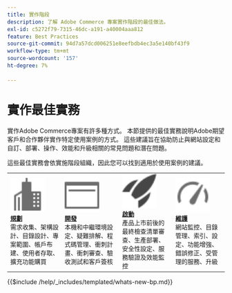```yaml
---
title: 實作階段
description: 了解 Adobe Commerce 專案實作階段的最佳做法。
exl-id: c5272f79-7315-46dc-a191-a40004aaa812
feature: Best Practices
source-git-commit: 94d7a57dcd006251e8eefbdb4ec3a5e140bf43f9
workflow-type: tm+mt
source-wordcount: '157'
ht-degree: 7%

---
```


# 實作最佳實務

實作Adobe Commerce專案有許多種方式。 本節提供的最佳實務說明Adobe期望客戶和合作夥伴實作特定使用案例的方式。 這些建議旨在協助防止與網站設定和自訂、部署、操作、效能和升級相關的常見問題和潛在問題。

這些最佳實務會依實施階段組織，因此您可以找到適用於使用案例的建議。

<table style="table-layout:fixed">
<tr>
  <td>
    <a href="planning/overview.md">
    <img alt="規劃" src="../../assets/icons/enterprise.svg" width="80" height="80"/>
    </a>
    <div>
    <a href="planning/overview.md"><strong>規劃</strong></a>
    </div>
    需求收集、架構設計、目錄設計、專案範圍、帳戶布建、使用者存取、擴充功能購買
    <br>
  </td>
  <td>
    <a href="development/overview.md">
      <img alt="開發" src="../../assets/icons/page-rule.svg" width="80" height="80">
    </a>
    <div>
    <a href="development/overview.md"><strong>開發</strong></a>
    </div>
    本機和中繼環境設定、疑難排解、程式碼管理、衝刺計畫、衝刺審查、驗收測試和客戶簽核
    <br>
  </td>
  <td>
    <a href="launch/overview.md">
      <img alt="Launch" src="../../assets/icons/launch.svg" width="80" height="80">
    </a>
    <div>
    <a href="launch/overview.md"><strong>啟動</strong></a>
    </div>
    產品上市前後的最終檢查清單審查、生產部署、安全性設定、服務驗證及效能監控  
    <br>
  </td>
  <td>
    <a href="maintenance/overview.md">
      <img alt="維護" src="../../assets/icons/gauge.svg" width="80" height="80">
    </a>
    <div>
    <a href="maintenance/overview.md"><strong>維護</strong></a>
    </div>
    網站監控、目錄管理、索引、設定、功能增強、錯誤修正、受管理的服務、升級   
    <br>
  </td>
</tr>
</table>

{{$include /help/_includes/templated/whats-new-bp.md}}
